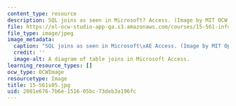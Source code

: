 ```yaml
---
content_type: resource
description: SQL joins as seen in Microsoft? Access. (Image by MIT OCW.)
file: https://ol-ocw-studio-app-qa.s3.amazonaws.com/courses/15-561-information-technology-essentials-spring-2005/2081e6767b6e151605bc73deb3a196fc_15-561s05.jpg
file_type: image/jpeg
image_metadata:
  caption: "SQL joins as seen in Microsoft\xAE Access. (Image by MIT OpenCourseWare.)"
  credit: ''
  image-alt: A diagram of table joins in Microsoft Access.
learning_resource_types: []
ocw_type: OCWImage
resourcetype: Image
title: 15-561s05.jpg
uid: 2081e676-7b6e-1516-05bc-73deb3a196fc
---
```

